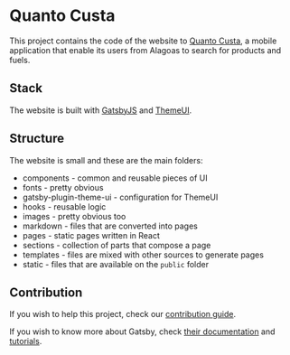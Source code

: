 # Quanto Custa

This project contains the code of the website to [Quanto Custa](https://quantocusta.me), a mobile application that enable its users from Alagoas to search for products and fuels.

## Stack

The website is built with [GatsbyJS](https://www.gatsbyjs.org/) and [ThemeUI](https://theme-ui.com).

## Structure

The website is small and these are the main folders:

- components - common and reusable pieces of UI
- fonts - pretty obvious
- gatsby-plugin-theme-ui - configuration for ThemeUI
- hooks - reusable logic
- images - pretty obvious too
- markdown - files that are converted into pages
- pages - static pages written in React
- sections - collection of parts that compose a page
- templates - files are mixed with other sources to generate pages
- static - files that are available on the `public` folder

## Contribution

If you wish to help this project, check our [contribution guide](./CONTRIBUTING.md).

If you wish to know more about Gatsby, check [their documentation](https://www.gatsbyjs.org/docs/) and [tutorials](https://www.gatsbyjs.org/tutorial/).
